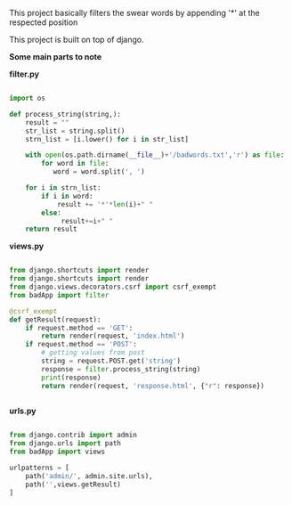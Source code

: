This project basically filters the swear words by appending '*' at the respected position

This project is built on top of django.

**Some main parts to note**

**filter.py**

```python

import os

def process_string(string,):
    result = ""
    str_list = string.split()
    strn_list = [i.lower() for i in str_list]

    with open(os.path.dirname(__file__)+'/badwords.txt','r') as file:
        for word in file:
           word = word.split(', ')

    for i in strn_list:
        if i in word:
            result += '*'*len(i)+" "
        else:
             result+=i+" "
    return result
```

**views.py**

```python

from django.shortcuts import render
from django.shortcuts import render
from django.views.decorators.csrf import csrf_exempt
from badApp import filter

@csrf_exempt
def getResult(request):
    if request.method == 'GET':
        return render(request, 'index.html')
    if request.method == 'POST':
        # getting values from post
        string = request.POST.get('string')
        response = filter.process_string(string)
        print(response)
        return render(request, 'response.html', {"r": response})
        
```

**urls.py**

```python

from django.contrib import admin
from django.urls import path
from badApp import views

urlpatterns = [
    path('admin/', admin.site.urls),
    path('',views.getResult)
]
```
